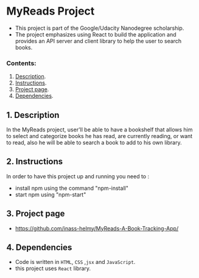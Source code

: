 # MyReads Project

- This project is part of the Google/Udacity Nanodegree scholarship.
- The project emphasizes using React to build the application and provides an API server and client library to help the user     to search books.

 ### Contents:
  1. [Description](#1-description).
  2. [Instructions](#2-instructions).
  3. [Project page](#3-app-page).
  4. [Dependencies](#4-dependencies).
  
 ## 1. Description
  
In the MyReads project, user'll be able to have a bookshelf that allows him to select and categorize books he has read, are        currently reading, or want to read, also he will be able to search a book to add to his own library. 

 ## 2. Instructions
   In order to have this project up and running you need to :
   - install npm using the command "npm-install"
   - start npm using "npm-start"
        
 ## 3. Project page
  - https://github.com/inass-helmy/MyReads-A-Book-Tracking-App/

 ## 4. Dependencies
  - Code is written in `HTML`, `CSS` ,`jsx` and `JavaScript`.
  - this project uses `React` library.
